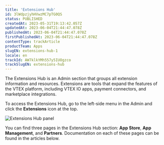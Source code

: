 ```yaml
---
title: 'Extensions Hub'
id: 3lWdpzjyhHVwzMC7pTG0QS
status: PUBLISHED
createdAt: 2023-05-31T19:13:42.057Z
updatedAt: 2023-06-04T21:44:47.078Z
publishedAt: 2023-06-04T21:44:47.078Z
firstPublishedAt: 2023-06-04T21:44:47.078Z
contentType: trackArticle
productTeam: Apps
slugEN: extensions-hub-1
locale: en
trackId: AW7klkYMh557y5IUOgzco
trackSlugEN: extensions-hub
---
```


The Extensions Hub is an Admin section that groups all extension information and resources. Extensions are tools that expand the features of the VTEX platform, including VTEX IO apps, payment connectors, and marketplace integrations.

To access the Extensions Hub, go to the left-side menu in the Admin and click the **Extensions** icon at the top.

![Extensions Hub panel](https://images.ctfassets.net/alneenqid6w5/6agEF92xgLL9slUgOgnI8j/3834f464b390752e71c65d675f6d4361/Extensions_Hub_panel_EN.png)

You can find three pages in the Extensions Hub section: **App Store**, **App Management**, and **Partners**. Documentation on each of these pages can be found in the articles below.
